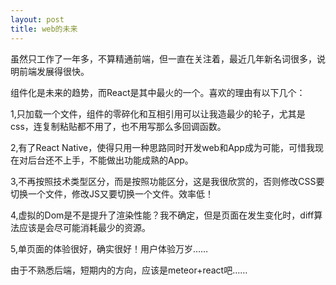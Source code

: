 ```yaml
---
layout: post
title: web的未来
---
```


虽然只工作了一年多，不算精通前端，但一直在关注着，最近几年新名词很多，说明前端发展得很快。

组件化是未来的趋势，而React是其中最火的一个。喜欢的理由有以下几个：

1,只加载一个文件，组件的零碎化和互相引用可以让我造最少的轮子，尤其是css，连复制粘贴都不用了，也不用写那么多回调函数。

2,有了React Native，使得只用一种思路同时开发web和App成为可能，可惜我现在对后台还不上手，不能做出功能成熟的App。

3,不再按照技术类型区分，而是按照功能区分，这是我很欣赏的，否则修改CSS要切换一个文件，修改JS又要切换一个文件。效率低！

4,虚拟的Dom是不是提升了渲染性能？我不确定，但是页面在发生变化时，diff算法应该是会尽可能消耗最少的资源。

5,单页面的体验很好，确实很好！用户体验万岁……

由于不熟悉后端，短期内的方向，应该是meteor+react吧……
